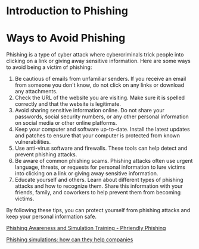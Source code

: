 # Introduction to Phishing

# Ways to Avoid Phishing

Phishing is a type of cyber attack where cybercriminals trick people into clicking on a link or giving away sensitive information. Here are some ways to avoid being a victim of phishing:

1. Be cautious of emails from unfamiliar senders. If you receive an email from someone you don't know, do not click on any links or download any attachments.
2. Check the URL of the website you are visiting. Make sure it is spelled correctly and that the website is legitimate.
3. Avoid sharing sensitive information online. Do not share your passwords, social security numbers, or any other personal information on social media or other online platforms.
4. Keep your computer and software up-to-date. Install the latest updates and patches to ensure that your computer is protected from known vulnerabilities.
5. Use anti-virus software and firewalls. These tools can help detect and prevent phishing attacks.
6. Be aware of common phishing scams. Phishing attacks often use urgent language, threats, or requests for personal information to lure victims into clicking on a link or giving away sensitive information.
7. Educate yourself and others. Learn about different types of phishing attacks and how to recognize them. Share this information with your friends, family, and coworkers to help prevent them from becoming victims.

By following these tips, you can protect yourself from phishing attacks and keep your personal information safe.

[Phishing Awareness and Simulation Training - Phriendly Phishing](Phishing%20Awareness%20and%20Simulation%20Training%20-%20Phrie.md)

[Phishing simulations: how can they help companies](Phishing%20simulations%20how%20can%20they%20help%20companies.md)